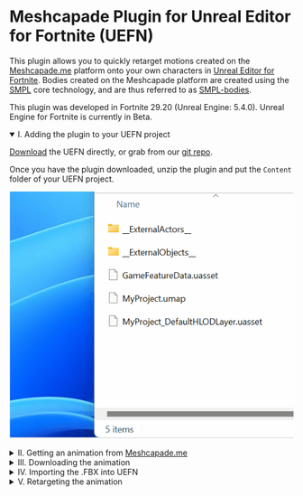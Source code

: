 # Meshcapade Plugin for Unreal Editor for Fortnite (UEFN)

<!--
remove this once the page is actually live
<p class='hidden'>For a better viewing experience, visit our <a href='https://me.meshcapade.com/integrations/uefn'>webpage</a>.</p>
-->

This plugin allows you to quickly retarget motions created on the [Meshcapade.me](https://me.meshcapade.com/) platform onto your own characters in [Unreal Editor for Fortnite](https://store.epicgames.com/en-US/p/fortnite--uefn). Bodies created on the Meshcapade platform are created using the [SMPL](https://smpl.is.tue.mpg.de/) core technology, and are thus referred to as [SMPL-bodies](https://smpl.is.tue.mpg.de/license.html).

This plugin was developed in Fortnite 29.20 (Unreal Engine: 5.4.0).  Unreal Engine for Fortnite is currently in Beta.

<details open>
<summary>I. Adding the plugin to your UEFN project</summary>

[Download](https://github.com/Meshcapade/mc-uefn) the UEFN directly, or grab from our [git repo](https://github.com/Meshcapade/mc-uefn).

Once you have the plugin downloaded, unzip the plugin and put the `Content` folder of your UEFN project.

![adding plugins to unreal project](images/readme_add_to_project.gif) 

<details>
<summary>II. Getting an animation from <a href='https://me.meshcapade.com' target='_blank'>Meshcapade.me</a></summary>

Currently, there are two ways to get animations from [Meshcapade.me](https://me.meshcapade.com/):
- [Motion from video](https://me.meshcapade.com/from-videos) - extract the human motion from a video.

- [Motion from text](https://me.meshcapade.com/editor) - find a human motion in our library of thousands of motions.

### A. [Motion from video](https://me.meshcapade.com/from-videos)
To get an animation from a video, visit the Meshcapade [motion from video](https://me.meshcapade.com/from-videos) page.  Follow the prompts until you've created an animated avatar.

![from video](images/readme_afv00.png)

### B. [Motion from text](https://me.meshcapade.com/editor)
To search for a motion from our motion library, visit the Meshcapade [editor](https://me.meshcapade.com/editor) page. On the top right, there is a search box where you can find animation.  Once you've found the animation you want, save the avatar into your vault.

![from text](images/readme_tmr00.png) 

</details>

<details id='downloading'>
<summary>III. Downloading the animation </summary>

Go to your [avatar vault](https://me.meshcapade.com/vault), and click the `...` on the top right corner of the avatar containing the motion you'd like to download, and click `download`.  In the download options, make sure that `file format` is `.FBX` (`.OBJ` has no motion) and that `Pose/Motion` is `Captured Motion`.  For `compatibility mode`, select `Unreal - no blend shapes`.

![download](images/readme_download00.png)

</details>

<details id='importing'>
<summary>IV. Importing the .FBX into UEFN</summary>

With the .FBX downloaded, import it into your UEFN project (File > Import).

Set the skeleton to `SK_MeshcapadeBody`.

📝 Make sure that `Import Animation` is checked.

![import00](images/readme_import00.png)

</details>

<details>
<summary>V. Retargeting the animation</summary>

In UEFN, the process of transferring an animation from one character to another is called retargeting.  This plugin comes with a SMPL-body to Fortnite retargeter.

### A. Using the Retargeter

To retarget an animaiton from a SMPL-body onto a Fortnite character, right click on an animation and choose `Retarget Animations`

![retargeting00](images/readme_retargeting00.png)

To use our retargeter:
- Uncheck `Auto Generate Retargeter`
- Change the Retarget Asset to `RTG_Meshcapade_to_FN`
- Double click the animation you'd like to retarget (`AS_Soccer` in this example)
- Then select `Export Animations`

![retargeting01](images/readme_retargeting01.png)

Choose where you would like to export it, and then click export.

You can now use this animation with any Fortnite character.  For example, the video below has the retargeted soccer animation assigned to the `Custom Idle` variable on several Fortnite `Character Device` objects.

![retargeting02](images/readme_retargeting02.png)

[![Retargeting Example](images/readme_preview_retargetingexample.png)](https://youtu.be/HimMaKC5-ew "Retarget Example")

</details>